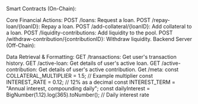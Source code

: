 Smart Contracts (On-Chain):

Core Financial Actions:
POST /loans: Request a loan.
POST /repay-loan/{loanID}: Repay a loan.
POST /add-collateral/{loanID}: Add collateral to a loan.
POST /liquidity-contributions: Add liquidity to the pool.
POST /withdraw-contribution/{contributionID}: Withdraw liquidity.
Backend Server (Off-Chain):

Data Retrieval & Formatting:
GET /transactions: Get user's transaction history.
GET /active-loan: Get details of user's active loan.
GET /active-contribution: Get details of user's active contribution.
Get /meta:
const COLLATERAL_MULTIPLIER = 1.5; // Example multiplier
const INTEREST_RATE = 0.12;  // 12% as a decimal
const INTEREST_TERM = "Annual interest, compounding daily";
const dailyInterest = BigNumber(1.12).log(365).toNumber(); // Daily interest rate
